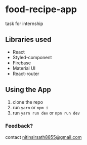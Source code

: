 # food-recipe-app
task for internship


## Libraries used

- React
- Styled-component
- Firebase
- Material UI
- React-router

## Using the App

1. clone the repo
2. run `yarn` or `npm i`
3. run `yarn run dev` or `npm run dev`


### Feedback?

contact nitinsirsath8855@gmail.com
